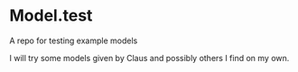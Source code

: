 # Model.test
A repo for testing example models 

I will try some models given by Claus and possibly others I find on my own. 
